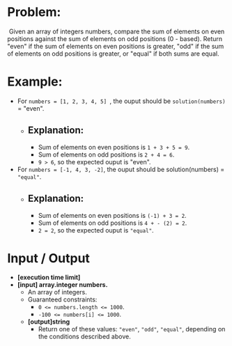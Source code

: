# Problem:
​
Given an array of integers numbers, compare the sum of elements on even positions against the sum of elements on odd positions (0 - based). Return "even" if the sum of elements on even positions is greater, "odd" if the sum of elements on odd positions is greater, or "equal" if both sums are equal.
​
# Example:
* For ```numbers = [1, 2, 3, 4, 5] ```, the ouput should be ```solution(numbers)``` = "even".
    * ## Explanation:
        * Sum of elements on even positions is ```1 + 3 + 5 = 9```.
        * Sum of elements on odd positions is ```2 + 4 = 6```.
        * ```9 > 6```, so the expected ouput is "even".
* For ```numbers = [-1, 4, 3, -2]```, the ouput should be solution(numbers) = ```"equal"```.
    * ## Explanation:
        * Sum of elements on even positions is ```(-1) + 3 = 2```.
        * Sum of elements on odd positions is ```4 + - (2) = 2```.
        * ```2 = 2```, so the expected ouput is ```"equal"```.
​
# Input / Output
* **[execution time limit]**
* **[input] array.integer numbers.**
    * An array of integers.
    * Guaranteed constraints:
        * ```0 <= numbers.length <= 1000```.
        * ```-100 <= numbers[i] <= 1000```.
    * **[output]string**
        * Return one of these values: ```"even"```, ```"odd"```, ```"equal"```, depending on the conditions described above.